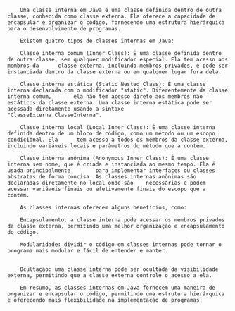         Uma classe interna em Java é uma classe definida dentro de outra classe, conhecida como classe externa. Ela oferece a capacidade de encapsular e organizar o código, fornecendo uma estrutura hierárquica para o desenvolvimento de programas.

        Existem quatro tipos de classes internas em Java:

        Classe interna comum (Inner Class): É uma classe definida dentro de outra classe, sem qualquer modificador especial. Ela tem acesso aos membros da      classe externa, incluindo membros privados, e pode ser instanciada dentro da classe externa ou em qualquer lugar fora dela.

        Classe interna estática (Static Nested Class): É uma classe interna declarada com o modificador "static". Diferentemente da classe interna comum,       ela não tem acesso direto aos membros não estáticos da classe externa. Uma classe interna estática pode ser acessada diretamente usando a sintaxe       "ClasseExterna.ClasseInterna".

        Classe interna local (Local Inner Class): É uma classe interna definida dentro de um bloco de código, como um método ou um escopo condicional. Ela      tem acesso a todos os membros da classe externa, incluindo variáveis locais e parâmetros do método que a contém.

        Classe interna anônima (Anonymous Inner Class): É uma classe interna sem nome, que é criada e instanciada ao mesmo tempo. Ela é usada principalmente        para implementar interfaces ou classes abstratas de forma concisa. As classes internas anônimas são declaradas diretamente no local onde são    necessárias e podem acessar variáveis finais ou efetivamente finais do escopo que a contém.

        As classes internas oferecem alguns benefícios, como:

        Encapsulamento: a classe interna pode acessar os membros privados da classe externa, permitindo uma melhor organização e encapsulamento do código.

        Modularidade: dividir o código em classes internas pode tornar o programa mais modular e fácil de entender e manter.
        
        
        Ocultação: uma classe interna pode ser ocultada da visibilidade externa, permitindo que a classe externa controle o acesso a ela.
        
        Em resumo, as classes internas em Java fornecem uma maneira de organizar e encapsular o código, permitindo uma estrutura hierárquica e oferecendo mais flexibilidade na implementação de programas.
